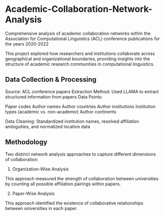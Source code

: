 # Academic-Collaboration-Network-Analysis
Comprehensive analysis of academic collaboration networks within the Association for Computational Linguistics (ACL) conference publications for the years 2020-2022

This project explored how researchers and institutions collaborate across geographical and organizational boundaries, providing insights into the structure of academic research communities in computational linguistics.

## Data Collection & Processing
Source: ACL conference papers
Extraction Method: Used LLAMA to extract structured information from papers
Data Points:

Paper codes
Author names
Author countries
Author institutions
Institution types (academic vs. non-academic)
Author continents


Data Cleaning: Standardized institution names, resolved affiliation ambiguities, and normalized location data

## Methodology

Two distinct network analysis approaches to capture different dimensions of collaboration:

1. Organization-Wise Analysis

This approach measured the strength of collaboration between universities by counting all possible affiliation pairings within papers.

2. Paper-Wise Analysis

This approach identified the existence of collaborative relationships between universities in each paper.
